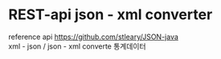 # REST-api json - xml converter
reference api https://github.com/stleary/JSON-java<br>
xml - json / json - xml converte
통계데이터 
